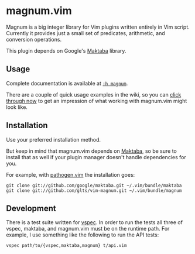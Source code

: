 magnum.vim
==========

Magnum is a big integer library for Vim plugins written entirely in Vim
script. Currently it provides just a small set of predicates,
arithmetic, and conversion operations.

This plugin depends on Google's [Maktaba][1] library.

[1]: https://github.com/google/maktaba

Usage
-----

Complete documentation is available at [`:h magnum`][2].

There are a couple of quick usage examples in the wiki, so you can
[click through now][3] to get an impression of what working with
magnum.vim might look like.

[2]: https://github.com/glts/vim-magnum/blob/master/doc/magnum.txt
[3]: https://github.com/glts/vim-magnum/wiki/Usage-examples

Installation
------------

Use your preferred installation method.

But keep in mind that magnum.vim depends on [Maktaba][1], so be sure to
install that as well if your plugin manager doesn't handle dependencies
for you.

For example, with [pathogen.vim][4] the installation goes:

    git clone git://github.com/google/maktaba.git ~/.vim/bundle/maktaba
    git clone git://github.com/glts/vim-magnum.git ~/.vim/bundle/magnum

[4]: http://www.vim.org/scripts/script.php?script_id=2332

Development
-----------

There is a test suite written for [vspec][5]. In order to run the tests
all three of vspec, maktaba, and magnum.vim must be on the runtime path.
For example, I use something like the following to run the API tests:

    vspec path/to/{vspec,maktaba,magnum} t/api.vim

[5]: https://github.com/kana/vim-vspec

